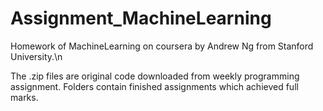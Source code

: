 # Assignment_MachineLearning

Homework of MachineLearning on coursera by Andrew Ng from Stanford University.\n


The .zip files are original code downloaded from weekly programming assignment. Folders contain finished assignments which achieved full marks.
